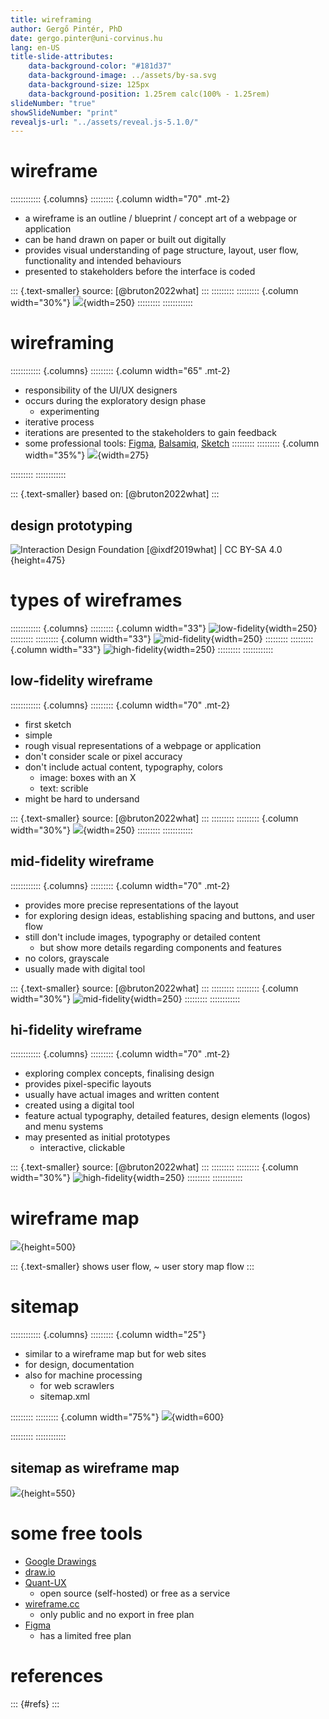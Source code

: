 ```yaml
---
title: wireframing
author: Gergő Pintér, PhD
date: gergo.pinter@uni-corvinus.hu
lang: en-US
title-slide-attributes:
    data-background-color: "#181d37"
    data-background-image: ../assets/by-sa.svg
    data-background-size: 125px
    data-background-position: 1.25rem calc(100% - 1.25rem)
slideNumber: "true"
showSlideNumber: "print"
revealjs-url: "../assets/reveal.js-5.1.0/"
---
```


# wireframe

:::::::::::: {.columns}
::::::::: {.column width="70" .mt-2}
- a wireframe is an outline / blueprint / concept art of a webpage or application
- can be hand drawn on paper or built out digitally
- provides visual understanding of page structure, layout, user flow, functionality and intended behaviours
- presented to stakeholders before the interface is coded

::: {.text-smaller}
source: [@bruton2022what]
:::
:::::::::
::::::::: {.column width="30%"}
![](figures/user_stats.drawio.svg){width=250}
:::::::::
::::::::::::

<!--https://www.uxdesigninstitute.com/blog/what-is-wireframing/
https://www.figma.com/resource-library/what-is-wireframing/-->

# wireframing

:::::::::::: {.columns}
::::::::: {.column width="65" .mt-2}
- responsibility of the UI/UX designers
- occurs during the exploratory design phase
    - experimenting
- iterative process
- iterations are presented to the stakeholders to gain feedback
- some professional tools: [Figma](https://www.figma.com/), [Balsamiq](https://balsamiq.com/), [Sketch](https://www.sketch.com/)
:::::::::
::::::::: {.column width="35%"}
![](figures/publicdomainvectors/designer-workspace.svg){width=275}

:::::::::
::::::::::::

::: {.text-smaller}
based on: [@bruton2022what]
:::


## design prototyping

![Interaction Design Foundation [@ixdf2019what] | [CC BY-SA 4.0](https://creativecommons.org/licenses/by-sa/4.0/)](figures/borrowed/td-design-thinking-non-linear-process.webp){height=475}


# types of wireframes

:::::::::::: {.columns}
::::::::: {.column width="33"}
![low-fidelity](figures/user_statistics/wireframe_lofi.drawio.svg){width=250}
:::::::::
::::::::: {.column width="33"}
![mid-fidelity](figures/user_stats.drawio.svg){width=250}
:::::::::
::::::::: {.column width="33"}
![high-fidelity](figures/user_statistics/wireframe_hifi.drawio.svg){width=250}
:::::::::
::::::::::::


## low-fidelity wireframe

:::::::::::: {.columns}
::::::::: {.column width="70" .mt-2}
- first sketch
- simple
- rough visual representations of a webpage or application
- don't consider scale or pixel accuracy
- don't include actual content, typography, colors
    - image: boxes with an X
    - text: scrible
- might be hard to undersand

::: {.text-smaller}
source: [@bruton2022what]
:::
:::::::::
::::::::: {.column width="30%"}
![](figures/user_statistics/wireframe_lofi.drawio.svg){width=250}
:::::::::
::::::::::::


## mid-fidelity wireframe

:::::::::::: {.columns}
::::::::: {.column width="70" .mt-2}
- provides more precise representations of the layout
- for exploring design ideas, establishing spacing and buttons, and user flow
- still don't include images, typography or detailed content
    - but show more details regarding components and features
- no colors, grayscale
- usually made with digital tool

::: {.text-smaller}
source: [@bruton2022what]
:::
:::::::::
::::::::: {.column width="30%"}
![mid-fidelity](figures/user_stats.drawio.svg){width=250}
:::::::::
::::::::::::


## hi-fidelity wireframe

:::::::::::: {.columns}
::::::::: {.column width="70" .mt-2}
- exploring complex concepts, finalising design
- provides pixel-specific layouts
- usually have actual images and written content
- created using a digital tool
- feature actual typography, detailed features, design elements (logos) and menu systems
- may presented as initial prototypes
    - interactive, clickable

::: {.text-smaller}
source: [@bruton2022what]
:::
:::::::::
::::::::: {.column width="30%"}
![high-fidelity](figures/user_statistics/wireframe_hifi.drawio.svg){width=250}
:::::::::
::::::::::::


<!-- ## prototype -->


# wireframe map

![](figures/user_statistics/wireframe_map_2.drawio.svg){height=500}

::: {.text-smaller}
shows user flow, ~ user story map flow 
:::


# sitemap

:::::::::::: {.columns}
::::::::: {.column width="25"}
- similar to a wireframe map but for web sites
- for design, documentation
- also for machine processing
    - for web scrawlers
    - sitemap.xml

:::::::::
::::::::: {.column width="75%"}
![](figures/sitemap_wbs.svg){width=600}

:::::::::
::::::::::::

## sitemap as wireframe map

![](figures/sitemap_wireframe.drawio.svg){height=550}


# some free tools

- [Google Drawings](https://docs.google.com/drawings)
- [draw.io](https://app.diagrams.net/)
- [Quant-UX](https://quant-ux.com/)
    - open source (self-hosted) or free as a service
- [wireframe.cc](https://wireframe.cc/)
    - only public and no export in free plan
- [Figma](https://www.figma.com/)
    - has a limited free plan


# references

::: {#refs}
:::
